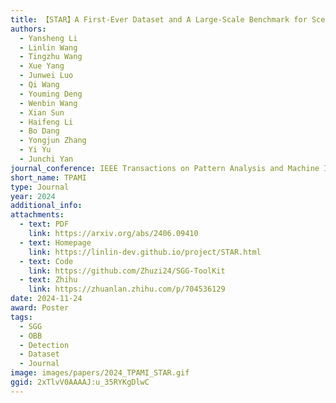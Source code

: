 ```yaml
---
title: 【STAR】A First-Ever Dataset and A Large-Scale Benchmark for Scene Graph Generation in Large-Size Satellite Imagery
authors:
  - Yansheng Li
  - Linlin Wang
  - Tingzhu Wang
  - Xue Yang
  - Junwei Luo
  - Qi Wang
  - Youming Deng
  - Wenbin Wang
  - Xian Sun
  - Haifeng Li
  - Bo Dang
  - Yongjun Zhang
  - Yi Yu
  - Junchi Yan
journal_conference: IEEE Transactions on Pattern Analysis and Machine Intelligence
short_name: TPAMI
type: Journal
year: 2024
additional_info: 
attachments:
  - text: PDF
    link: https://arxiv.org/abs/2406.09410
  - text: Homepage
    link: https://linlin-dev.github.io/project/STAR.html
  - text: Code
    link: https://github.com/Zhuzi24/SGG-ToolKit
  - text: Zhihu
    link: https://zhuanlan.zhihu.com/p/704536129
date: 2024-11-24
award: Poster
tags:
  - SGG
  - OBB
  - Detection
  - Dataset
  - Journal
image: images/papers/2024_TPAMI_STAR.gif
ggid: 2xTlvV0AAAAJ:u_35RYKgDlwC
---
```


